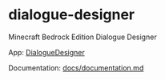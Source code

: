 # dialogue-designer
Minecraft Bedrock Edition Dialogue Designer

App: [DialogueDesigner](https://jannisx11.github.io/dialogue-designer/)

Documentation: [docs/documentation.md](https://github.com/JannisX11/dialogue-designer/blob/main/docs/documentation.md)
